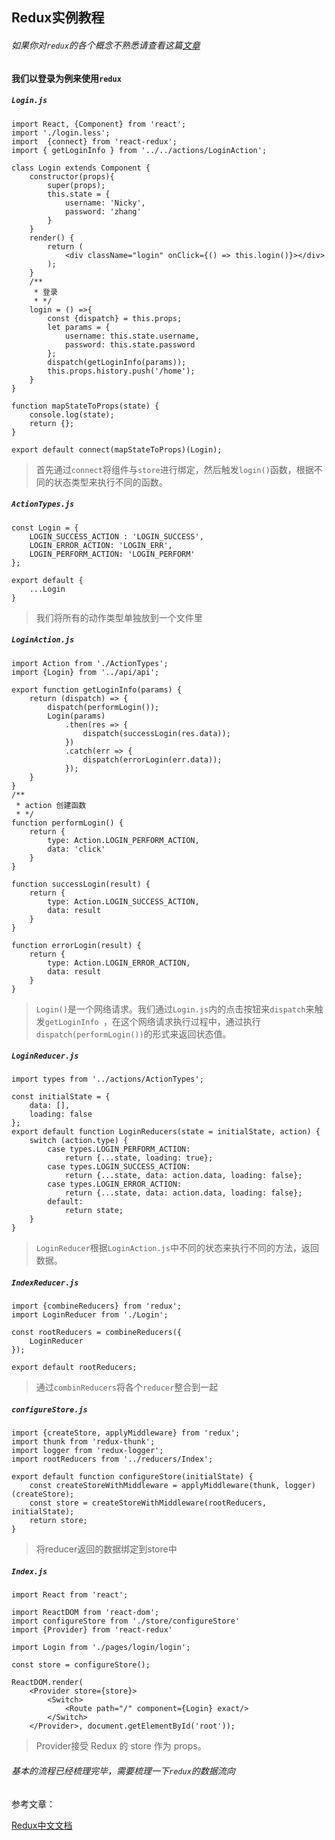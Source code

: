 ## Redux实例教程

###### 如果你对`redux`的各个概念不熟悉请查看这篇[文章](https://github.com/5ibinbin/reduxLifeStyle/blob/master/README.md)

#### 我们以登录为例来使用`redux`

##### `Login.js`

```
import React, {Component} from 'react';
import './login.less';
import  {connect} from 'react-redux';
import { getLoginInfo } from '../../actions/LoginAction';

class Login extends Component {
    constructor(props){
        super(props);
        this.state = {
            username: 'Nicky',
            password: 'zhang'
        }
    }
    render() {
        return (
            <div className="login" onClick={() => this.login()}></div>
        );
    }
    /**
     * 登录
     * */
    login = () =>{
        const {dispatch} = this.props;
        let params = {
            username: this.state.username,
            password: this.state.password
        };
        dispatch(getLoginInfo(params));
        this.props.history.push('/home');
    }
}

function mapStateToProps(state) {
    console.log(state);
    return {};
}

export default connect(mapStateToProps)(Login);
```

> 首先通过`connect`将组件与`store`进行绑定，然后触发`login()`函数，根据不同的状态类型来执行不同的函数。

##### `ActionTypes.js`

```
const Login = {
    LOGIN_SUCCESS_ACTION : 'LOGIN_SUCCESS',
    LOGIN_ERROR_ACTION: 'LOGIN_ERR',
    LOGIN_PERFORM_ACTION: 'LOGIN_PERFORM'
};

export default {
    ...Login
}
```

> 我们将所有的动作类型单独放到一个文件里

##### `LoginAction.js`

```
import Action from './ActionTypes';
import {Login} from '../api/api';

export function getLoginInfo(params) {
    return (dispatch) => {
        dispatch(performLogin());
        Login(params)
            .then(res => {
                dispatch(successLogin(res.data));
            })
            .catch(err => {
                dispatch(errorLogin(err.data));
            });
    }
}
/**
 * action 创建函数
 * */
function performLogin() {
    return {
        type: Action.LOGIN_PERFORM_ACTION,
        data: 'click'
    }
}

function successLogin(result) {
    return {
        type: Action.LOGIN_SUCCESS_ACTION,
        data: result
    }
}

function errorLogin(result) {
    return {
        type: Action.LOGIN_ERROR_ACTION,
        data: result
    }
}
```

> `Login()`是一个网络请求。我们通过`Login.js`内的点击按钮来`dispatch`来触发`getLoginInfo `，在这个网络请求执行过程中，通过执行`dispatch(performLogin())`的形式来返回状态值。  

##### `LoginReducer.js`

```
import types from '../actions/ActionTypes';

const initialState = {
    data: [],
    loading: false
};
export default function LoginReducers(state = initialState, action) {
    switch (action.type) {
        case types.LOGIN_PERFORM_ACTION:
            return {...state, loading: true};
        case types.LOGIN_SUCCESS_ACTION:
            return {...state, data: action.data, loading: false};
        case types.LOGIN_ERROR_ACTION:
            return {...state, data: action.data, loading: false};
        default:
            return state;
    }
}
```

> `LoginReducer`根据`LoginAction.js`中不同的状态来执行不同的方法，返回数据。

##### `IndexReducer.js`

```
import {combineReducers} from 'redux';
import LoginReducer from './Login';

const rootReducers = combineReducers({
    LoginReducer
});

export default rootReducers;
```

> 通过`combinReducers`将各个`reducer`整合到一起

##### `configureStore.js`

```
import {createStore, applyMiddleware} from 'redux';
import thunk from 'redux-thunk';
import logger from 'redux-logger';
import rootReducers from '../reducers/Index';

export default function configureStore(initialState) {
    const createStoreWithMiddleware = applyMiddleware(thunk, logger)(createStore);
    const store = createStoreWithMiddleware(rootReducers, initialState);
    return store;
}
```

> 将reducer返回的数据绑定到store中  

##### `Index.js`

```
import React from 'react';

import ReactDOM from 'react-dom';
import configureStore from './store/configureStore'
import {Provider} from 'react-redux'

import Login from './pages/login/login';

const store = configureStore();

ReactDOM.render(
    <Provider store={store}>
        <Switch>
            <Route path="/" component={Login} exact/>
        </Switch>
    </Provider>, document.getElementById('root'));
```  

> Provider接受 Redux 的 store 作为 props。  

###### 基本的流程已经梳理完毕，需要梳理一下`redux`的数据流向

参考文章：

[Redux中文文档](http://www.redux.org.cn/)
